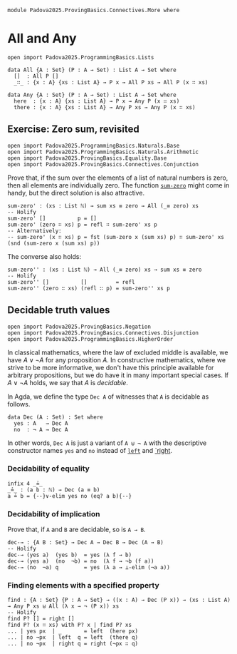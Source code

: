 ```
module Padova2025.ProvingBasics.Connectives.More where
```

# All and Any

```
open import Padova2025.ProgrammingBasics.Lists
```

```
data All {A : Set} (P : A → Set) : List A → Set where
  []  : All P []
  _∷_ : {x : A} {xs : List A} → P x → All P xs → All P (x ∷ xs)
```

```
data Any {A : Set} (P : A → Set) : List A → Set where
  here  : {x : A} {xs : List A} → P x → Any P (x ∷ xs)
  there : {x : A} {xs : List A} → Any P xs → Any P (x ∷ xs)
```


## Exercise: Zero sum, revisited

```
open import Padova2025.ProgrammingBasics.Naturals.Base
open import Padova2025.ProgrammingBasics.Naturals.Arithmetic
open import Padova2025.ProvingBasics.Equality.Base
open import Padova2025.ProvingBasics.Connectives.Conjunction
```

Prove that, if the sum over the elements of a list of natural numbers
is zero, then all elements are individually zero. The function
[`sum-zero`](Padova2025.ProvingBasics.Connectives.Conjunction.html#sum-zero)
might come in handy, but the direct solution is also attractive.

```
sum-zero' : (xs : List ℕ) → sum xs ≡ zero → All (_≡ zero) xs
-- Holify
sum-zero' []          p = []
sum-zero' (zero ∷ xs) p = refl ∷ sum-zero' xs p
-- Alternatively:
-- sum-zero' (x ∷ xs) p = fst (sum-zero x (sum xs) p) ∷ sum-zero' xs (snd (sum-zero x (sum xs) p))
```

The converse also holds:

```
sum-zero'' : (xs : List ℕ) → All (_≡ zero) xs → sum xs ≡ zero
-- Holify
sum-zero'' []          []         = refl
sum-zero'' (zero ∷ xs) (refl ∷ p) = sum-zero'' xs p
```


## Decidable truth values

```
open import Padova2025.ProvingBasics.Negation
open import Padova2025.ProvingBasics.Connectives.Disjunction
open import Padova2025.ProgrammingBasics.HigherOrder
```

In classical mathematics, where the law of excluded middle is
available, we have $A ∨ ¬A$ for any proposition $A$. In constructive
mathematics, where we strive to be more informative, we don't have
this principle available for arbitrary propositions, but we do have it
in many important special cases. If $A \vee \neg A$ holds, we say that $A$
is *decidable*.

In Agda, we define the type `Dec A` of witnesses that `A` is decidable as follows.

```
data Dec (A : Set) : Set where
  yes : A   → Dec A
  no  : ¬ A → Dec A
```

In other words, `Dec A` is just a variant of `A ⊎ ¬ A` with the
descriptive constructor names `yes` and `no` instead of
[`left`](Padova2025.ProvingBasics.Connectives.Disjunction.html#_⊎_.left)
and [`right](Padova2025.ProvingBasics.Connectives.Disjunction.html#_⊎_.right).


### Decidability of equality

```
infix 4 _≟_
_≟_ : (a b : ℕ) → Dec (a ≡ b)
a ≟ b = {--}∨-elim yes no (eq? a b){--}
```


### Decidability of implication

Prove that, if `A` and `B` are decidable, so is `A → B`.

```
dec-→ : {A B : Set} → Dec A → Dec B → Dec (A → B)
-- Holify
dec-→ (yes a)  (yes b)  = yes (λ f → b)
dec-→ (yes a)  (no  ¬b) = no  (λ f → ¬b (f a))
dec-→ (no  ¬a) q        = yes (λ a → ⊥-elim (¬a a))
```


### Finding elements with a specified property

```
find : {A : Set} {P : A → Set} → ((x : A) → Dec (P x)) → (xs : List A) → Any P xs ⊎ All (λ x → ¬ (P x)) xs
-- Holify
find P? [] = right []
find P? (x ∷ xs) with P? x | find P? xs
... | yes px  | _       = left  (here px)
... | no ¬px  | left  q = left  (there q)
... | no ¬px  | right q = right (¬px ∷ q)
```
